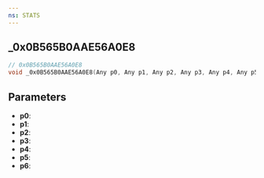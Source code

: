 ```yaml
---
ns: STATS
---
```

## _0x0B565B0AAE56A0E8

```c
// 0x0B565B0AAE56A0E8
void _0x0B565B0AAE56A0E8(Any p0, Any p1, Any p2, Any p3, Any p4, Any p5, Any p6);
```


## Parameters
* **p0**: 
* **p1**: 
* **p2**: 
* **p3**: 
* **p4**: 
* **p5**: 
* **p6**: 


